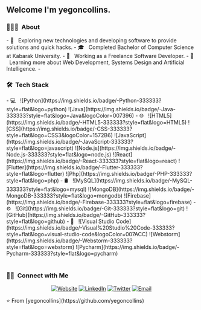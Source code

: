 
<h2> Welcome I'm yegoncollins.</h2>
<h3> 👨🏻‍💻 &nbsp;About </h3>
- 🤔 &nbsp; Exploring new technologies and developing software to provide solutions and quick hacks.
- 🎓 &nbsp; Completed Bachelor of Computer Science at Kabarak University.
- 💼 &nbsp; Working as a Freelance Software Developer.
- 🌱 &nbsp; Learning more about Web Development, Systems Design and Artificial Intelligence.
-
<h3> 🛠 &nbsp;Tech Stack</h3>
- 💻 &nbsp;
  ![Python](https://img.shields.io/badge/-Python-333333?style=flat&logo=python)
  ![Java](https://img.shields.io/badge/-Java-333333?style=flat&logo=Java&logoColor=007396)
- 🌐 &nbsp;
  ![HTML5](https://img.shields.io/badge/-HTML5-333333?style=flat&logo=HTML5)
  ![CSS](https://img.shields.io/badge/-CSS-333333?style=flat&logo=CSS3&logoColor=1572B6)
  ![JavaScript](https://img.shields.io/badge/-JavaScript-333333?style=flat&logo=javascript)
  ![Node.js](https://img.shields.io/badge/-Node.js-333333?style=flat&logo=node.js)
  ![React](https://img.shields.io/badge/-React-333333?style=flat&logo=react)
  ![Flutter](https://img.shields.io/badge/-Flutter-333333?style=flat&logo=flutter)
  ![Php](https://img.shields.io/badge/-PHP-333333?style=flat&logo=php)
- 🛢 &nbsp;
  ![MySQL](https://img.shields.io/badge/-MySQL-333333?style=flat&logo=mysql)
  ![MongoDB](https://img.shields.io/badge/-MongoDB-333333?style=flat&logo=mongodb)
  ![Firebase](https://img.shields.io/badge/-Firebase-333333?style=flat&logo=firebase)
- ⚙️ &nbsp;
  ![Git](https://img.shields.io/badge/-Git-333333?style=flat&logo=git)
  ![GitHub](https://img.shields.io/badge/-GitHub-333333?style=flat&logo=github)
- 🔧 &nbsp;
  ![Visual Studio Code](https://img.shields.io/badge/-Visual%20Studio%20Code-333333?style=flat&logo=visual-studio-code&logoColor=007ACC)
  ![Webstorm](https://img.shields.io/badge/-Webstorm-333333?style=flat&logo=webstorm)
  ![Pycharm](https://img.shields.io/badge/-Pycharm-333333?style=flat&logo=pycharm)
<br/>
<br/>
<h3> 🤝🏻 &nbsp;Connect with Me </h3>
<p align="center">
<a href="https://collins-yegon.vercel.app"><img alt="Website" src="https://img.shields.io/badge/Website-www.collinsyegon.com-blue?style=flat-square&logo=google-chrome"></a>
<a href="https://www.linkedin.com/in/yegon-collins-9018a9178/"><img alt="LinkedIn" src="https://img.shields.io/badge/LinkedIn-collins_yegon-blue?style=flat-square&logo=linkedin"></a>
<a href="https://twitter.com/yegoncollins22"><img alt="Twitter" src="https://img.shields.io/badge/Twitter-collins_yegon-blue?style=flat-square&logo=twitter"></a>
<a href="mailto:collinsyegon816@gmail.com"><img alt="Email" src="https://img.shields.io/badge/Email-collinsyegon816@gmail.com-blue?style=flat-square&logo=gmail"></a>
</p>
⭐️ From [yegoncollins](https://github.com/yegoncollins)
